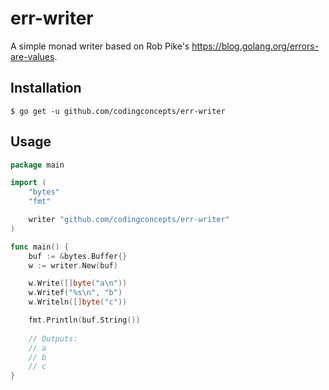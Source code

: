# err-writer
A simple monad writer based on Rob Pike's https://blog.golang.org/errors-are-values.

## Installation

```
$ go get -u github.com/codingconcepts/err-writer
```

## Usage

``` go
package main

import (
	"bytes"
	"fmt"

	writer "github.com/codingconcepts/err-writer"
)

func main() {
	buf := &bytes.Buffer{}
	w := writer.New(buf)

	w.Write([]byte("a\n"))
	w.Writef("%s\n", "b")
	w.Writeln([]byte("c"))

	fmt.Println(buf.String())
    
    // Outputs:
    // a
    // b
    // c
}
```
